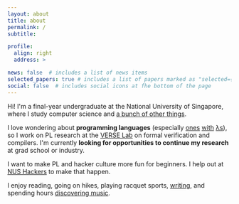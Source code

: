 ```yaml
---
layout: about
title: about
permalink: /
subtitle:

profile:
  align: right
  address: >

news: false  # includes a list of news items
selected_papers: true # includes a list of papers marked as "selected={true}"
social: false  # includes social icons at fhe bottom of the page
---
```


Hi! I'm a final-year undergraduate at the National University of Singapore, where I study computer science and [a bunch of other things](https://usp.nus.edu.sg).

I love wondering about **programming languages** (especially [ones](https://ocaml.org) [with](https://haskell.org) [λs](https://docs.sourceacademy.org/)), so I work on PL research at the [VERSE Lab](https://verse-lab.github.io) on formal verification and compilers.  I'm currently
**looking for opportunities to continue my research** at grad school or industry.

I want to make PL and hacker culture more fun for beginners. I help out at [NUS Hackers](https://nushackers.org) to make that happen.

I enjoy reading, going on hikes, playing racquet sports, [writing](https://github.com/mkeoliya/USP-Papers), and spending hours [discovering music](https://everynoise.com).
